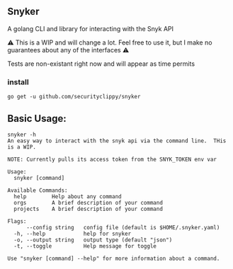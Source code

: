## Snyker

A golang CLI and library for interacting with the Snyk API



:warning:  This is a WIP and will change a lot.  Feel free to use it, but
I make no guarantees about any of the interfaces :warning:  


Tests are non-existant right now and will appear as time permits
### install
```
go get -u github.com/securityclippy/snyker
```

## Basic Usage:

```
snyker -h
An easy way to interact with the snyk api via the command line.  THis is a WIP. 

NOTE: Currently pulls its access token from the SNYK_TOKEN env var

Usage:
  snyker [command]

Available Commands:
  help        Help about any command
  orgs        A brief description of your command
  projects    A brief description of your command

Flags:
      --config string   config file (default is $HOME/.snyker.yaml)
  -h, --help            help for snyker
  -o, --output string   output type (default "json")
  -t, --toggle          Help message for toggle

Use "snyker [command] --help" for more information about a command.
```
